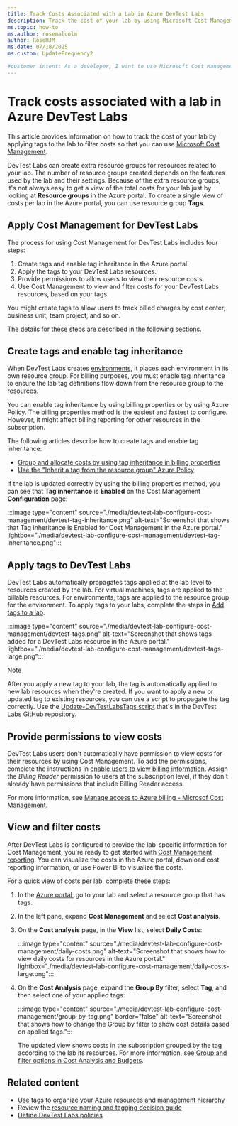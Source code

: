 ```yaml
---
title: Track Costs Associated with a Lab in Azure DevTest Labs
description: Track the cost of your lab by using Microsoft Cost Management and custom tags, tag inheritance, and filtered views.
ms.topic: how-to
ms.author: rosemalcolm
author: RoseHJM
ms.date: 07/18/2025
ms.custom: UpdateFrequency2

#customer intent: As a developer, I want to use Microsoft Cost Management to track and manage the costs associated with my DevTest Labs resources.
---
```


# Track costs associated with a lab in Azure DevTest Labs

This article provides information on how to track the cost of your lab by applying tags to the lab to filter costs so that you can use [Microsoft Cost Management](../cost-management-billing/cost-management-billing-overview.md).

DevTest Labs can create extra resource groups for resources related to your lab. The number of resource groups created depends on the features used by the lab and their settings. Because of the extra resource groups, it's not always easy to get a view of the total costs for your lab just by looking at **Resource groups** in the Azure portal. To create a single view of costs per lab in the Azure portal, you can use resource group **Tags**. 

## Apply Cost Management for DevTest Labs

The process for using Cost Management for DevTest Labs includes four steps:

1. Create tags and enable tag inheritance in the Azure portal.
1. Apply the tags to your DevTest Labs resources.
1. Provide permissions to allow users to view their resource costs.
1. Use Cost Management to view and filter costs for your DevTest Labs resources, based on your tags.

You might create tags to allow users to track billed charges by cost center, business unit, team project, and so on.

The details for these steps are described in the following sections. 

## Create tags and enable tag inheritance

When DevTest Labs creates [environments](devtest-lab-create-environment-from-arm.md), it places each environment in its own resource group. For billing purposes, you must enable tag inheritance to ensure the lab tag definitions flow down from the resource group to the resources. 

You can enable tag inheritance by using billing properties or by using Azure Policy. The billing properties method is the easiest and fastest to configure. However, it might affect billing reporting for other resources in the subscription. 

The following articles describe how to create tags and enable tag inheritance:

- [Group and allocate costs by using tag inheritance in billing properties](../cost-management-billing/costs/enable-tag-inheritance.md)
- [Use the "Inherit a tag from the resource group" Azure Policy](../azure-resource-manager/management/tag-policies.md)

If the lab is updated correctly by using the billing properties method, you can see that **Tag inheritance** is **Enabled** on the Cost Management **Configuration** page: 

:::image type="content" source="./media/devtest-lab-configure-cost-management/devtest-tag-inheritance.png" alt-text="Screenshot that shows that Tag inheritance is Enabled for Cost Management in the Azure portal." lightbox="./media/devtest-lab-configure-cost-management/devtest-tag-inheritance.png":::

## Apply tags to DevTest Labs

DevTest Labs automatically propagates tags applied at the lab level to resources created by the lab. For virtual machines, tags are applied to the billable resources. For environments, tags are applied to the resource group for the environment. To apply tags to your labs, complete the steps in [Add tags to a lab](devtest-lab-add-tag.md).

:::image type="content" source="./media/devtest-lab-configure-cost-management/devtest-tags.png" alt-text="Screenshot that shows tags added for a DevTest Labs resource in the Azure portal." lightbox="./media/devtest-lab-configure-cost-management/devtest-tags-large.png":::

> [!NOTE]
> After you apply a new tag to your lab, the tag is automatically applied to new lab resources when they're created. If you want to apply a new or updated tag to existing resources, you can use a script to propagate the tag correctly. Use the [Update-DevTestLabsTags script](https://github.com/Azure/azure-devtestlab/tree/master/samples/DevTestLabs/Scripts/UpdateDtlTags) that's in the DevTest Labs GitHub repository.

## Provide permissions to view costs 

DevTest Labs users don't automatically have permission to view costs for their resources by using Cost Management. To add the permissions, complete the instructions in [enable users to view billing information](../cost-management-billing/costs/assign-access-acm-data.md#assign-billing-account-scope-access). Assign the _Billing Reader_ permission to users at the subscription level, if they don't already have permissions that include Billing Reader access.

For more information, see [Manage access to Azure billing - Microsof Cost Management](../cost-management-billing/manage/manage-billing-access.md).

## View and filter costs

After DevTest Labs is configured to provide the lab-specific information for Cost Management, you're ready to get started with [Cost Management reporting](../cost-management-billing/costs/reporting-get-started.md). You can visualize the costs in the Azure portal, download cost reporting information, or use Power BI to visualize the costs. 

For a quick view of costs per lab, complete these steps: 

1. In the [Azure portal](https://portal.azure.com), go to your lab and select a resource group that has tags.

1. In the left pane, expand **Cost Management** and select **Cost analysis**.

1. On the **Cost analysis** page, in the **View** list, select **Daily Costs**:

   :::image type="content" source="./media/devtest-lab-configure-cost-management/daily-costs.png" alt-text="Screenshot that shows how to view daily costs for resources in the Azure portal." lightbox="./media/devtest-lab-configure-cost-management/daily-costs-large.png":::

1. On the **Cost Analysis** page, expand the **Group By** filter, select **Tag**, and then select one of your applied tags:

   :::image type="content" source="./media/devtest-lab-configure-cost-management/group-by-tag.png" border="false" alt-text="Screenshot that shows how to change the Group by filter to show cost details based on applied tags.":::

   The updated view shows costs in the subscription grouped by the tag according to the lab its resources. For more information, see [Group and filter options in Cost Analysis and Budgets](../cost-management-billing/costs/group-filter.md).

## Related content

- [Use tags to organize your Azure resources and management hierarchy](/azure/azure-resource-manager/management/tag-resources)
- Review the [resource naming and tagging decision guide](/azure/cloud-adoption-framework/ready/azure-best-practices/resource-naming-and-tagging-decision-guide)
- [Define DevTest Labs policies](devtest-lab-set-lab-policy.md)
